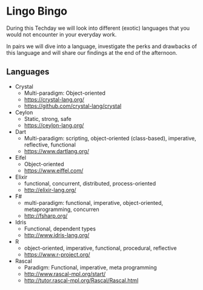 # Lingo Bingo

During this Techday we will look into different (exotic) languages that you would not encounter in your everyday work.

In pairs we will dive into a language, investigate the perks and drawbacks of this language and will share our findings at the end of the afternoon.


## Languages

* Crystal
  * Multi-paradigm: Object-oriented
  * https://crystal-lang.org/
  * https://github.com/crystal-lang/crystal
* Ceylon
  * Static, strong, safe
  * https://ceylon-lang.org/
* Dart
  * Multi-paradigm: scripting, object-oriented (class-based), imperative, reflective, functional
  * https://www.dartlang.org/
* Eifel
  * Object-oriented
  * https://www.eiffel.com/
* Elixir
  * functional, concurrent, distributed, process-oriented
  * http://elixir-lang.org/  
* F#
  * multi-paradigm: functional, imperative, object-oriented, metaprogramming, concurren
  * http://fsharp.org/
* Idris
  * Functional, dependent types
  * http://www.idris-lang.org/
* R
  * object-oriented, imperative, functional, procedural, reflective
  * https://www.r-project.org/
* Rascal
  * Paradigm: Functional, imperative, meta programming
  * http://www.rascal-mpl.org/start/
  * http://tutor.rascal-mpl.org/Rascal/Rascal.html
